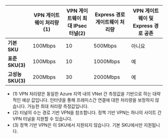 | | **VPN 게이트웨이 처리량(1)** | **VPN 게이트웨이 최대 IPsec 터널(2)** | **Express 경로 게이트웨이 처리량** | **VPN 게이트웨이 및 Express 경로 공존**|
|--- |----------------------------|-----------------------------------|-------------------------------------|-----------------------------------------|
| **기본 SKU** | 100Mbps | 10 | 500Mbps | 아니요 |
| **표준 SKU(3)** | 100Mbps | 10 | 1000Mbps | 예 |
| **고성능 SKU(3)** | 200Mbps | 30 | 2000Mbps | 예 |

- (1) VPN 처리량은 동일한 Azure 지역 내의 VNet 간 측정값을 기반으로 하는 대략적인 예상 값입니다. 인터넷을 통해 프레미스간 연결에 대한 처리량을 보장하지 않습니다. 가능한 최대 처리량 측정값입니다.
- (2) 터널의 수는 경로 기반 VPN을 참조합니다. 정책 기반 VPN는 하나의 사이트 간 VPN 터널을 지원할 수 있습니다.
- (3) 정책 기반 VPN은 이 SKU에서 지원되지 않습니다. 기본 SKU에서만 지원됩니다.

<!---HONumber=AcomDC_0921_2016-->